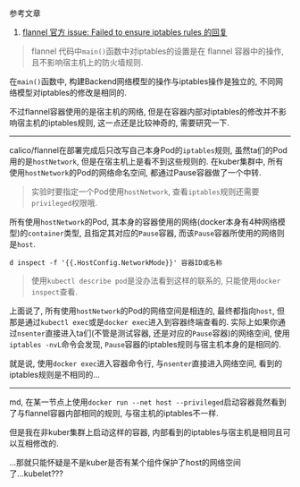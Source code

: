 参考文章

1. [flannel 官方 issue: Failed to ensure iptables rules 的回复](https://github.com/coreos/flannel/issues/1159#issuecomment-511351680)

> flannel 代码中`main()`函数中对iptables的设置是在 flannel 容器中的操作, 且不影响宿主机上的防火墙规则.

在`main()`函数中, 构建Backend网络模型的操作与iptables操作是独立的, 不同网络模型对iptables的修改是相同的.

不过flannel容器使用的是宿主机的网络, 但是在容器内部对iptables的修改并不影响宿主机的iptables规则, 这一点还是比较神奇的, 需要研究一下.

------

calico/flannel在部署完成后只改写自己本身Pod的`iptables`规则, 虽然ta们的Pod用的是`hostNetwork`, 但是在宿主机上是看不到这些规则的. 在kuber集群中, 所有使用`hostNetwork`的Pod的网络命名空间, 都通过Pause容器做了一个中转. 

> 实验时要指定一个Pod使用`hostNetwork`, 查看`iptables`规则还需要`privileged`权限哦.

所有使用`hostNetwork`的Pod, 其本身的容器使用的网络(docker本身有4种网络模型)的`container`类型, 且指定其对应的`Pause`容器, 而该`Pause`容器所使用的网络则是`host`.

```
d inspect -f '{{.HostConfig.NetworkMode}}' 容器ID或名称
```

> 使用`kubectl describe pod`是没办法看到这样的联系的, 只能使用`docker inspect`查看.

上面说了, 所有使用`hostNetwork`的Pod的网络空间是相连的, 最终都指向`host`, 但那是通过`kubectl exec`或是`docker exec`进入到容器终端查看的. 实际上如果你通过`nsenter`直接进入ta们(不管是测试容器, 还是对应的`Pause`容器)的网络空间, 使用`iptables -nvL`命令会发现, `Pause`容器的iptables规则与宿主机本身的是相同的.

就是说, 使用`docker exec`进入容器命令行, 与`nsenter`直接进入网络空间, 看到的iptables规则是不相同的...

------

md, 在某一节点上使用`docker run --net host --privileged`启动容器竟然看到了与flannel容器内部相同的规则, 与宿主机的iptables不一样. 

但是我在非kuber集群上启动这样的容器, 内部看到的iptables与宿主机是相同且可以互相修改的.

...那就只能怀疑是不是kuber是否有某个组件保护了host的网络空间了...kubelet???

